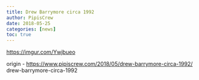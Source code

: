 ```yaml
---
title: Drew Barrymore circa 1992
author: PipisCrew
date: 2018-05-25
categories: [news]
toc: true
---
```


https://imgur.com/Ywjbueo

origin - https://www.pipiscrew.com/2018/05/drew-barrymore-circa-1992/ drew-barrymore-circa-1992